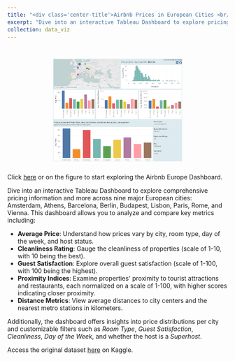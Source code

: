 ```yaml
---
title: "<div class='center-title'>Airbnb Prices in European Cities <br/></div>"
excerpt: "Dive into an interactive Tableau Dashboard to explore pricing information and more across nine major European cities: Amsterdam, Athens, Barcelona, Berlin, Budapest, Lisbon, Paris, Rome, and Vienna.<br/><img src='/images/dashboard-airbnb.png' style='width:30%; height:auto;'>"
collection: data_viz
---
```


<style>
  title {text-align: center;}
</style>

<h1 align="center">
<a href="https://public.tableau.com/views/AirbnbEuropeanCities/Dashboard12">
  <img src="/images/dashboard-airbnb.png" alt="drawing" width="300"/>
</a>
</h1>

Click [here](https://public.tableau.com/views/AirbnbEuropeanCities/Dashboard12) or on the figure to start exploring the Airbnb Europe Dashboard.

Dive into an interactive Tableau Dashboard to explore comprehensive pricing information and more across nine major European cities: Amsterdam, Athens, Barcelona, Berlin, Budapest, Lisbon, Paris, Rome, and Vienna. This dashboard allows you to analyze and compare key metrics including:

- **Average Price**: Understand how prices vary by city, room type, day of the week, and host status.
- **Cleanliness Rating**: Gauge the cleanliness of properties (scale of 1-10, with 10 being the best).
- **Guest Satisfaction**: Explore overall guest satisfaction (scale of 1-100, with 100 being the highest).
- **Proximity Indices**: Examine properties' proximity to tourist attractions and restaurants, each normalized on a scale of 1-100, with higher scores indicating closer proximity.
- **Distance Metrics**: View average distances to city centers and the nearest metro stations in kilometers.

Additionally, the dashboard offers insights into price distributions per city and customizable filters such as *Room Type*, *Guest Satisfaction*, *Cleanliness*, *Day of the Week*, and whether the host is a *Superhost*.

Access the original dataset [here](https://www.kaggle.com/datasets/dipeshkhemani/airbnb-cleaned-europe-dataset/data) on Kaggle.
